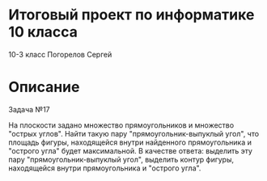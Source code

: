 # Итоговый проект по информатике 10 класса

10-3 класс Погорелов Сергей

# Описание

Задача №17

На плоскости задано множество прямоугольников и множество "острых углов".
Найти такую пару "прямоугольник-выпуклый угол", что площадь фигуры,
находящейся внутри найденного прямоугольника и "острого угла" будет
максимальной.
В качестве ответа:
выделить эту пару "прямоугольник-выпуклый угол",
выделить контур фигуры, находящейся внутри прямоугольника и "острого угла".
